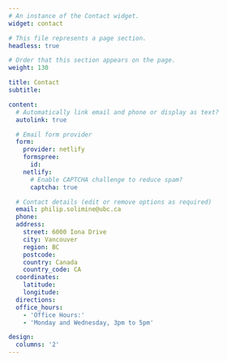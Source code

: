 ```yaml
---
# An instance of the Contact widget.
widget: contact

# This file represents a page section.
headless: true

# Order that this section appears on the page.
weight: 130

title: Contact
subtitle:

content:
  # Automatically link email and phone or display as text?
  autolink: true

  # Email form provider
  form:
    provider: netlify
    formspree:
      id:
    netlify:
      # Enable CAPTCHA challenge to reduce spam?
      captcha: true

  # Contact details (edit or remove options as required)
  email: philip.solimine@ubc.ca
  phone:
  address:
    street: 6000 Iona Drive
    city: Vancouver
    region: BC
    postcode:
    country: Canada
    country_code: CA
  coordinates:
    latitude:
    longitude:
  directions:
  office_hours:
    - 'Office Hours:'
    - 'Monday and Wednesday, 3pm to 5pm'

design:
  columns: '2'
---
```

